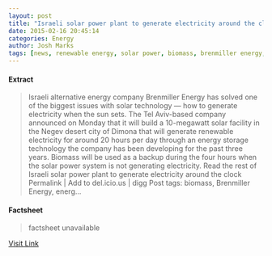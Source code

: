 ```yaml
---
layout: post
title: "Israeli solar power plant to generate electricity around the clock"
date: 2015-02-16 20:45:14
categories: Energy
author: Josh Marks
tags: [news, renewable energy, solar power, biomass, brenmiller energy, energy storage, israel, solar, solar power plant dimona]
---
```



#### Extract
>Israeli alternative energy company Brenmiller Energy has solved one of the biggest issues with solar technology &#8212; how to generate electricity when the sun sets. The Tel Aviv-based company announced on Monday that it will build a 10-megawatt solar facility in the Negev desert city of Dimona that will generate renewable electricity for around 20 hours per day through an energy storage technology the company has been developing for the past three years. Biomass will be used as a backup during the four hours when the solar power system is not generating electricity. Read the rest of Israeli solar power plant to generate electricity around the clock Permalink | Add to del.icio.us | digg Post tags: biomass, Brenmiller Energy, energ...

#### Factsheet
>factsheet unavailable

[Visit Link](http://inhabitat.com/israeli-solar-power-plant-to-generate-electricity-around-the-clock/)


